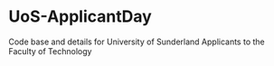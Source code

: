 # UoS-ApplicantDay
Code base and details for University of Sunderland Applicants to the Faculty of Technology
